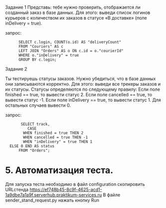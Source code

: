 Задание 1
Представь: тебе нужно проверить, отображается ли созданный заказ в базе данных.
Для этого: выведи список логинов курьеров с количеством их заказов в статусе «В доставке» (поле inDelivery = true). 

запрос:

          SELECT c.login, COUNT(o.id) AS "deliveryCount" 
          FROM "Couriers" AS c 
          LEFT JOIN "Orders" AS o ON c.id = o."courierId" 
          WHERE o."inDelivery" = true 
          GROUP BY c.login;

Задание 2

Ты тестируешь статусы заказов. Нужно убедиться, что в базе данных они записываются корректно.
Для этого: выведи все трекеры заказов и их статусы. 
Статусы определяются по следующему правилу:
Если поле finished == true, то вывести статус 2.
Если поле canсelled == true, то вывести статус -1.
Если поле inDelivery == true, то вывести статус 1.
Для остальных случаев вывести 0.

запрос:

           SELECT track, 
              CASE 
	        WHEN finished = true THEN 2 
	        WHEN cancelled = true THEN -1 
	        WHEN "inDelivery" = true THEN 1 
	  ELSE 0 END AS status 
          FROM "Orders";

# 5. Автоматизация теста.

Для запуска теста необходимо в файл configuration скопировить URLстенда
https://ef748b45-8c9f-4625-acd1-1a9dbe7a1a9f.serverhub.praktikum-services.ru
В файле sender_stand_request.ру нажать кнопку Run

